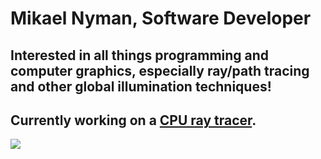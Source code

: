 <h1>Mikael Nyman, Software Developer</h1>
<h2>Interested in all things programming and computer graphics, especially ray/path tracing and other global illumination techniques!</h2>
<h2>Currently working on a <a href="https://github.com/MiksuNy/rust_ray_tracing">CPU ray tracer</a>.</h2>
<a href="https://testaustime.fi">
    <img src="http://github-readme-testaustime.vercel.app/api/testaustime?username=MiksuNy&layout=compact&range=7&langs_count=10&bg_color=001219&text_color=94d2bd&icon_color=0a9396&title_color=ee9b00"/>
</a>
